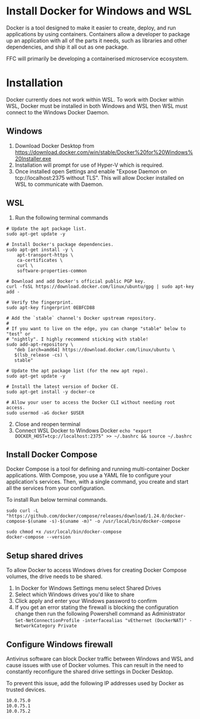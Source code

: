 # Install Docker for Windows and WSL
Docker is a tool designed to make it easier to create, deploy, and run applications by using containers. Containers allow a developer to package up an application with all of the parts it needs, such as libraries and other dependencies, and ship it all out as one package.

FFC will primarily be developing a containerised microservice ecosystem. 

# Installation
Docker currently does not work within WSL.  To work with Docker within WSL, Docker must be installed in both Windows and WSL then WSL must connect to the Windows Docker Daemon.

## Windows
1. Download Docker Desktop from https://download.docker.com/win/stable/Docker%20for%20Windows%20Installer.exe
1. Installation will prompt for use of Hyper-V which is required.
1. Once installed open Settings and enable "Expose Daemon on tcp://localhost:2375 without TLS".  This will allow Docker installed on WSL to communicate with Daemon.

## WSL
1. Run the following terminal commands
```
# Update the apt package list.
sudo apt-get update -y

# Install Docker's package dependencies.
sudo apt-get install -y \
    apt-transport-https \
    ca-certificates \
    curl \
    software-properties-common

# Download and add Docker's official public PGP key.
curl -fsSL https://download.docker.com/linux/ubuntu/gpg | sudo apt-key add -

# Verify the fingerprint.
sudo apt-key fingerprint 0EBFCD88

# Add the `stable` channel's Docker upstream repository.
#
# If you want to live on the edge, you can change "stable" below to "test" or
# "nightly". I highly recommend sticking with stable!
sudo add-apt-repository \
   "deb [arch=amd64] https://download.docker.com/linux/ubuntu \
   $(lsb_release -cs) \
   stable"

# Update the apt package list (for the new apt repo).
sudo apt-get update -y

# Install the latest version of Docker CE.
sudo apt-get install -y docker-ce

# Allow your user to access the Docker CLI without needing root access.
sudo usermod -aG docker $USER
```

2. Close and reopen terminal
1. Connect WSL Docker to Windows Docker
  `echo "export DOCKER_HOST=tcp://localhost:2375" >> ~/.bashrc && source ~/.bashrc`

## Install Docker Compose
Docker Compose is a tool for defining and running multi-container Docker applications. With Compose, you use a YAML file to configure your application's services. Then, with a single command, you create and start all the services from your configuration.

To install Run below terminal commands.
```
sudo curl -L "https://github.com/docker/compose/releases/download/1.24.0/docker-compose-$(uname -s)-$(uname -m)" -o /usr/local/bin/docker-compose
```
`sudo chmod +x /usr/local/bin/docker-compose`  
`docker-compose --version`

## Setup shared drives
To allow Docker to access Windows drives for creating Docker Compose volumes, the drive needs to be shared.

1. In Docker for Windows Settings menu select Shared Drives
2. Select which Windows drives you'd like to share
3. Click apply and enter your Windows password to confirm
4. If you get an error stating the firewall is blocking the configuration change then run the following Powershell command as Administrator
   `Set-NetConnectionProfile -interfacealias "vEthernet (DockerNAT)" -NetworkCategory Private`

## Configure Windows firewall
Antivirus software can block Docker traffic between Windows and WSL and cause issues with use of Docker volumes.  This can result in the need to constantly reconfigure the shared drive settings in Docker Desktop.

To prevent this issue, add the following IP addresses used by Docker as trusted devices.  

```
10.0.75.0
10.0.75.1
10.0.75.2
```
